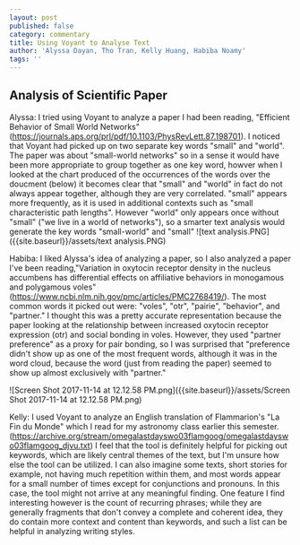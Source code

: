 ```yaml
---
layout: post
published: false
category: commentary
title: Using Voyant to Analyse Text
author: 'Alyssa Dayan, Tho Tran, Kelly Huang, Habiba Noamy'
tags: ''
---
```

## Analysis of Scientific Paper
Alyssa: I tried using Voyant to analyze a paper I had been reading, "Efficient Behavior of Small World Networks" (https://journals.aps.org/prl/pdf/10.1103/PhysRevLett.87.198701). I noticed that Voyant had picked up on two separate key words "small" and "world". The paper was about "small-world networks" so in a sense it would have been more appropriate to group together as one key word, howver when I looked at the chart produced of the occurrences of the words over the doucment (below) it becomes clear that "small" and "world" in fact do not always appear together, although they are very correlated. "small" appears more frequently, as it is used in additional contexts such as "small characteristic path lengths". However "world" only appears once without "small" ("we live in a world of networks"), so a smarter text analysis would generate the key words "small-world" and "small"
![text analysis.PNG]({{site.baseurl}}/assets/text analysis.PNG)

Habiba:
I liked Alyssa's idea of analyzing a paper, so I also analyzed a paper I've been reading,"Variation in oxytocin receptor density in the nucleus accumbens has differential effects on affiliative behaviors in monogamous and polygamous voles" (https://www.ncbi.nlm.nih.gov/pmc/articles/PMC2768419/). The most common words it picked out were: "voles", "otr", "pairie", "behavior", and "partner." I thought this was a pretty accurate representation because the paper looking at the relationship between increased oxytocin receptor expression (otr) and social bonding in voles. However, they used "partner preference" as a proxy for pair bonding, so I was surprised that "preference didn't show up as one of the most frequent words, although it was in the word cloud, because the word (just from reading the paper) seemed to show up almost exclusively with "partner."

![Screen Shot 2017-11-14 at 12.12.58 PM.png]({{site.baseurl}}/assets/Screen Shot 2017-11-14 at 12.12.58 PM.png)

Kelly: I used Voyant to analyze an English translation of Flammarion's "La Fin du Monde" which I read for my astronomy class earlier this semester. (https://archive.org/stream/omegalastdayswo03flamgoog/omegalastdayswo03flamgoog_djvu.txt) I feel that the tool is definitely helpful for picking out keywords, which are likely central themes of the text, but I'm unsure how else the tool can be utilized. I can also imagine some texts, short stories for example, not having much repetition within them, and most words appear for a small number of times except for conjunctions and pronouns. In this case, the tool might not arrive at any meaningful finding. One feature I find interesting however is the count of recurring phrases; while they are generally fragments that don't convey a complete and coherent idea, they do contain more context and content than keywords, and such a list can be helpful in analyzing writing styles.
